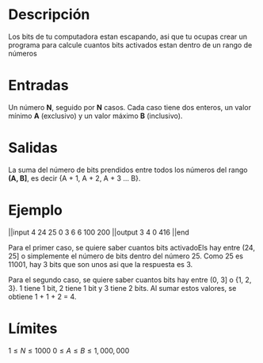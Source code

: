 # Descripción

Los bits de tu computadora estan escapando, asi que tu ocupas crear un programa para calcule cuantos bits activados estan dentro de un rango de números

# Entradas

Un número **N**, seguido por **N** casos. Cada caso tiene dos enteros, un valor mínimo **A** (exclusivo) y un valor máximo **B** (inclusivo).

# Salidas

La suma del número de bits prendidos entre todos los números del rango **(A, B]**, es decir {A + 1, A + 2, A + 3 ... B}.

# Ejemplo

||input
4
24 25
0 3
6 6
100 200
||output
3
4
0
416
||end

Para el primer caso, se quiere saber cuantos bits activadoEls hay entre (24, 25] o simplemente el número de bits dentro del número 25. Como 25 es 11001, hay 3 bits que son unos asi que la respuesta es 3.

Para el segundo caso, se quiere saber cuantos bits hay entre (0, 3] o {1, 2, 3}. 1 tiene 1 bit, 2 tiene 1 bit y 3 tiene 2 bits. Al sumar estos valores, se obtiene 1 + 1 + 2 = 4.

# Límites

$1 \le N \le 1000$
$0 \le A \le B \le 1,000,000$